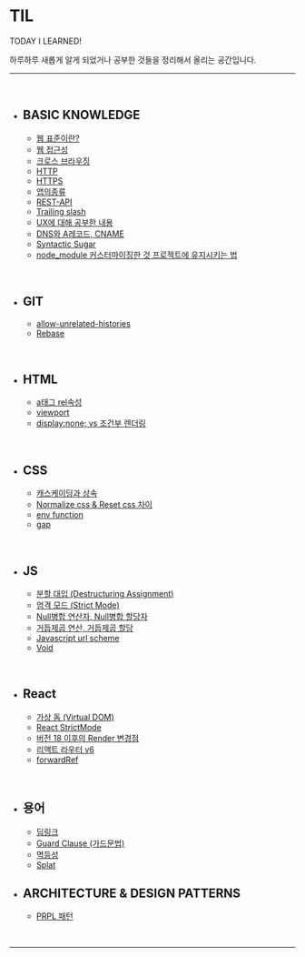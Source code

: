 # TIL

TODAY I LEARNED!

하루하루 새롭게 알게 되었거나 공부한 것들을 정리해서 올리는 공간입니다. 

--- 

<br>

- ## BASIC KNOWLEDGE

  - [웹 표준이란?](https://github.com/jake920220/knowledge/blob/master/Basic-Knowledge/%EC%9B%B9%ED%91%9C%EC%A4%80%EC%97%90%20%EB%8C%80%ED%95%B4.md)
  - [웹 접근성](https://github.com/jake920220/knowledge/blob/master/Basic-Knowledge/%EC%9B%B9%EC%A0%91%EA%B7%BC%EC%84%B1.md)
  - [크로스 브라우징](https://github.com/jake920220/knowledge/blob/master/Basic-Knowledge/%ED%81%AC%EB%A1%9C%EC%8A%A4%EB%B8%8C%EB%9D%BC%EC%9A%B0%EC%A7%95.md)
  - [HTTP](https://github.com/jake920220/knowledge/blob/master/Basic-Knowledge/HTTP.md)
  - [HTTPS](https://github.com/jake920220/knowledge/blob/master/Basic-Knowledge/HTTPS.md)
  - [앱의종류](https://github.com/jake920220/knowledge/blob/master/Basic-Knowledge/%EC%95%B1%EC%9D%98%EC%A2%85%EB%A5%98.md)
  - [REST-API](https://github.com/jake920220/knowledge/blob/master/Basic-Knowledge/REST-API.md)
  - [Trailing slash](https://github.com/jake920220/knowledge/blob/master/Basic-Knowledge/Trailing%20slash.md)
  - [UX에 대해 공부한 내용](https://github.com/jake920220/knowledge/blob/master/Basic-Knowledge/UX.md)
  - [DNS와 A레코드, CNAME](https://github.com/jake920220/TIL/blob/master/Basic-Knowledge/DNS%EC%99%80%20A%EB%A0%88%EC%BD%94%EB%93%9C%2C%20CNAME.md)
  - [Syntactic Sugar](https://github.com/jake920220/TIL/blob/master/Basic-Knowledge/syntactic_sugar.md)
  - [node_module 커스터마이징한 것 프로젝트에 유지시키는 법](https://github.com/jake920220/TIL/blob/master/Basic-Knowledge/patch-package.md)

<br>

- ## GIT
  
  - [allow-unrelated-histories](https://github.com/jake920220/knowledge/blob/master/git/allow_unrelated_histories.md)
  - [Rebase](https://github.com/jake920220/knowledge/blob/master/git/rebase.md)

<br>

- ## HTML

  - [a태그 rel속성](https://github.com/jake920220/knowledge/blob/master/HTML/a%ED%83%9C%EA%B7%B8%20rel%EC%86%8D%EC%84%B1.md)
  - [viewport](https://github.com/jake920220/knowledge/blob/master/HTML/viewport.md)
  - [display:none; vs 조건부 렌더링](https://github.com/jake920220/knowledge/blob/master/HTML/conditional_render_vs_display_none.md)

<br>

- ## CSS

  - [캐스케이딩과 상속](https://github.com/jake920220/TIL/blob/master/CSS/cascading.md)
  - [Normalize css & Reset css 차이](https://github.com/jake920220/TIL/blob/master/CSS/normalize_and_reset.md)
  - [env function](https://github.com/jake920220/TIL/blob/master/CSS/env_function.md)
  - [gap](https://github.com/jake920220/TIL/blob/master/CSS/gap.md)

<br>

- ## JS

  - [분할 대입 (Destructuring Assignment)](https://github.com/jake920220/TIL/blob/master/Javascript/destructuring-assignment.md)
  - [엄격 모드 (Strict Mode)](https://github.com/jake920220/TIL/blob/master/Javascript/strict-mode.md)
  - [Null병합 연산자, Null병합 할당자](https://github.com/jake920220/TIL/blob/master/Javascript/nullish-coalescing.md)
  - [거듭제곱 연산, 거듭제곱 할당](https://github.com/jake920220/TIL/blob/master/Javascript/exponentiation.md)
  - [Javascript url scheme](https://github.com/jake920220/TIL/blob/master/Javascript/javascript-url-scheme.md)
  - [Void](https://github.com/jake920220/TIL/blob/master/Javascript/void.md)

<br>

- ## React

  - [가상 돔 (Virtual DOM)](https://github.com/jake920220/TIL/blob/master/React/virtual-dom.md)
  - [React StrictMode](https://blog-lino.dev/trouble-shooting/strict-mode-render-twice/)
  - [버전 18 이후의 Render 변경점](https://github.com/jake920220/TIL/blob/master/React/render_in_ver18.md)
  - [리액트 라우터 v6](https://github.com/jake920220/TIL/blob/master/React/router_v6.md)
  - [forwardRef](https://github.com/jake920220/TIL/blob/master/React/forward_ref.md)

<br>

- ## 용어
  
  - [딥링크](https://github.com/jake920220/TIL/blob/master/%EC%9A%A9%EC%96%B4/Deeplink.md)
  - [Guard Clause (가드문법)](https://github.com/jake920220/TIL/blob/master/%EC%9A%A9%EC%96%B4/guard-clause.md)
  - [멱등성](https://github.com/jake920220/TIL/blob/master/%EC%9A%A9%EC%96%B4/%EB%A9%B1%EB%93%B1%EC%84%B1.md)
  - [Splat](https://github.com/jake920220/TIL/blob/master/splat.md)

- ## ARCHITECTURE & DESIGN PATTERNS

  - [PRPL 패턴](https://github.com/jake920220/TIL/blob/master/Architecture&DesignPatterns/PRPL.md)


<br>

---
